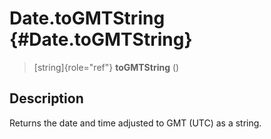 Date.toGMTString {#Date.toGMTString}
================

> [string]{role="ref"} **toGMTString** ()

Description
-----------

Returns the date and time adjusted to GMT (UTC) as a string.
